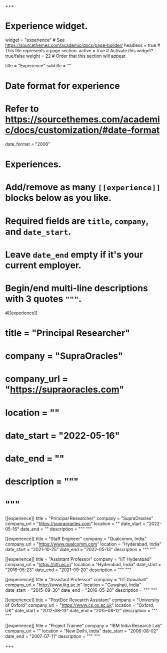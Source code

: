 +++
# Experience widget.
widget = "experience"  # See https://sourcethemes.com/academic/docs/page-builder/
headless = true  # This file represents a page section.
active = true  # Activate this widget? true/false
weight = 22  # Order that this section will appear.

title = "Experience"
subtitle = ""

# Date format for experience
#   Refer to https://sourcethemes.com/academic/docs/customization/#date-format
date_format = "2006"

# Experiences.
#   Add/remove as many `[[experience]]` blocks below as you like.
#   Required fields are `title`, `company`, and `date_start`.
#   Leave `date_end` empty if it's your current employer.
#   Begin/end multi-line descriptions with 3 quotes `"""`.


#[[experience]]
#  title = "Principal Researcher"
#  company = "SupraOracles"
#  company_url = "https://supraoracles.com"
#  location = ""
#  date_start = "2022-05-16"
#  date_end = ""
#  description = """
#  """


[[experience]]
  title = "Principal Researcher"
  company = "SupraOracles"
  company_url = "https://supraoracles.com"
  location = ""
  date_start = "2022-05-16"
  date_end = ""
  description = """
  """



[[experience]]
  title = "Staff Engineer"
  company = "Qualcomm, India"
  company_url = "https://www.qualcomm.com"
  location = "Hyderabad, India"
  date_start = "2021-10-25"
  date_end = "2022-05-13"
  description = """
  """




[[experience]]
  title = "Assistant Professor"
  company = "IIT Hyderabad"
  company_url = "https://iith.ac.in"
  location = "Hyderabad, India"
  date_start = "2016-05-23"
  date_end = "2021-09-20"
  description = """
  """



[[experience]]
  title = "Assistant Professor"
  company = "IIT Guwahati"
  company_url = "http://www.iitg.ac.in"
  location = "Guwahati, India"
  date_start = "2015-09-30"
  date_end = "2016-05-20"
  description = """
  """

[[experience]]
  title = "PostDoc Research Assistant"
  company = "University of Oxford"
  company_url = "https://www.cs.ox.ac.uk"
  location = "Oxford, UK"
  date_start = "2012-08-13"
  date_end = "2015-08-12"
  description = """
"""


[[experience]]
  title = "Project Trainee"
  company = "IBM India Research Lab"
  company_url = ""
  location = "New Delhi, India"
  date_start = "2006-08-02"
  date_end = "2007-07-11"
  description = """
"""


+++
